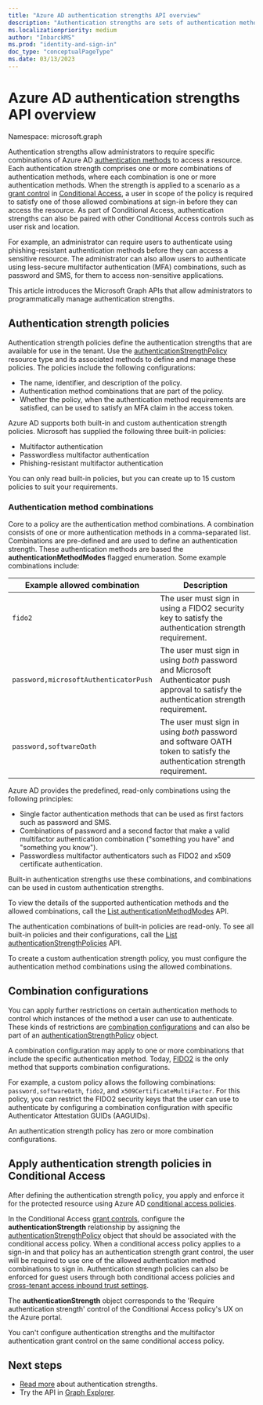 ```yaml
---
title: "Azure AD authentication strengths API overview"
description: "Authentication strengths are sets of authentication method combinations that determine which methods your users can use to authenticate to access a resource."
ms.localizationpriority: medium
author: "InbarckMS"
ms.prod: "identity-and-sign-in"
doc_type: "conceptualPageType"
ms.date: 03/13/2023
---
```


# Azure AD authentication strengths API overview

Namespace: microsoft.graph

Authentication strengths allow administrators to require specific combinations of Azure AD [authentication methods](authenticationmethods-overview.md) to access a resource. Each authentication strength comprises one or more combinations of authentication methods, where each combination is one or more authentication methods. When the strength is applied to a scenario as a [grant control](conditionalaccessgrantcontrols.md) in [Conditional Access](conditionalaccesspolicy.md), a user in scope of the policy is required to satisfy one of those allowed combinations at sign-in before they can access the resource. As part of Conditional Access, authentication strengths can also be paired with other Conditional Access controls such as user risk and location.

For example, an administrator can require users to authenticate using phishing-resistant authentication methods before they can access a sensitive resource. The administrator can also allow users to authenticate using less-secure multifactor authentication (MFA) combinations, such as password and SMS, for them to access non-sensitive applications.

This article introduces the Microsoft Graph APIs that allow administrators to programmatically manage authentication strengths.

## Authentication strength policies

Authentication strength policies define the authentication strengths that are available for use in the tenant. Use the [authenticationStrengthPolicy](authenticationstrengthpolicy.md) resource type and its associated methods to define and manage these policies. The policies include the following configurations:

+ The name, identifier, and description of the policy.
+ Authentication method combinations that are part of the policy.
+ Whether the policy, when the authentication method requirements are satisfied, can be used to satisfy an MFA claim in the access token.

Azure AD supports both built-in and custom authentication strength policies. Microsoft has supplied the following three built-in policies:

* Multifactor authentication
* Passwordless multifactor authentication
* Phishing-resistant multifactor authentication

You can only read built-in policies, but you can create up to 15 custom policies to suit your requirements.

### Authentication method combinations

Core to a policy are the authentication method combinations. A combination consists of one or more authentication methods in a comma-separated list. Combinations are pre-defined and are used to define an authentication strength. These authentication methods are based the **authenticationMethodModes** flagged enumeration. Some example combinations include:

| Example allowed combination | Description |
|--|--|
| `fido2` | The user must sign in using a FIDO2 security key to satisfy the authentication strength requirement. |
| `password,microsoftAuthenticatorPush` | The user must sign in using *both* password and Microsoft Authenticator push approval to satisfy the authentication strength requirement. |
| `password,softwareOath` | The user must sign in using *both* password and software OATH token to satisfy the authentication strength requirement. |

Azure AD provides the predefined, read-only combinations using the following principles:

* Single factor authentication methods that can be used as first factors such as password and SMS.
* Combinations of password and a second factor that make a valid multifactor authentication combination ("something you have" and "something you know").
* Passwordless multifactor authenticators such as FIDO2 and x509 certificate authentication.

Built-in authentication strengths use these combinations, and combinations can be used in custom authentication strengths.

To view the details of the supported authentication methods and the allowed combinations, call the [List authenticationMethodModes](../api/authenticationstrengthroot-list-authenticationmethodmodes.md) API.

The authentication combinations of built-in policies are read-only. To see all built-in policies and their configurations, call the [List authenticationStrengthPolicies](../api/authenticationstrengthroot-list-policies.md) API.

To create a custom authentication strength policy, you must configure the authentication method combinations using the allowed combinations.

## Combination configurations

You can apply further restrictions on certain authentication methods to control which instances of the method a user can use to authenticate. These kinds of restrictions are [combination configurations](authenticationcombinationconfiguration.md) and can also be part of an [authenticationStrengthPolicy](authenticationstrengthpolicy.md) object.

A combination configuration may apply to one or more combinations that include the specific authentication method. Today, [FIDO2](fido2combinationconfiguration.md) is the only method that supports combination configurations.

For example, a custom policy allows the following combinations: `password,softwareOath`, `fido2`, and `x509CertificateMultiFactor`. For this policy, you can restrict the FIDO2 security keys that the user can use to authenticate by configuring a combination configuration with specific Authenticator Attestation GUIDs (AAGUIDs).

An authentication strength policy has zero or more combination configurations.

## Apply authentication strength policies in Conditional Access

After defining the authentication strength policy, you apply and enforce it for the protected resource using Azure AD [conditional access policies](../resources/conditionalaccesspolicy.md). 

In the Conditional Access [grant controls](conditionalaccessgrantcontrols.md), configure the **authenticationStrength** relationship by assigning the [authenticationStrengthPolicy](authenticationstrengthpolicy.md) object that should be associated with the conditional access policy. When a conditional access policy applies to a sign-in and that policy has an authentication strength grant control, the user will be required to use one of the allowed authentication method combinations to sign in. Authentication strength policies can also be enforced for guest users through both conditional access policies and [cross-tenant access inbound trust settings](/graph/api/resources/crosstenantaccesspolicy-overview).

The **authenticationStrength** object corresponds to the 'Require authentication strength' control of the Conditional Access policy's UX on the Azure portal.

You can't configure authentication strengths and the multifactor authentication grant control on the same conditional access policy.

## Next steps

* [Read more](https://aka.ms/authstrengthdocs) about authentication strengths.
* Try the API in [Graph Explorer](https://developer.microsoft.com/graph/graph-explorer).
